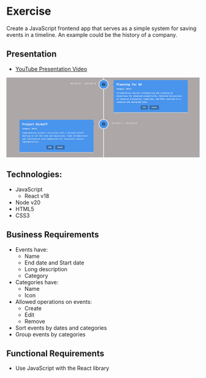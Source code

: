 # Exercise

Create a JavaScript frontend app that serves as a simple system for saving events in a timeline. An example could be the history of a company.

## Presentation
- [YouTube Presentation Video](https://youtu.be/05l-8iHh2BE)

[![YouTube Presentation Video](README-img.png)](https://youtu.be/05l-8iHh2BE)

## Technologies:
- JavaScript
  - React v18
- Node v20
- HTML5
- CSS3

## Business Requirements
- Events have:
  - Name
  - End date and Start date
  - Long description
  - Category
- Categories have:
  - Name
  - Icon
- Allowed operations on events:
  - Create
  - Edit
  - Remove
- Sort events by dates and categories 
- Group events by categories

## Functional Requirements
- Use JavaScript with the React library

